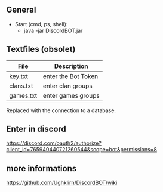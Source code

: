 ## General

* Start (cmd, ps, shell):
    * java -jar DiscordBOT.jar <Bot-Art>

## Textfiles (obsolet)

| File		 | Description		      |
| ---------- | -------------------- |
| key.txt	 | enter the Bot Token  |
| clans.txt	 | enter clan groups    |
| games.txt	 | enter games groups   |

Replaced with the connection to a database.

## Enter in discord

https://discord.com/oauth2/authorize?client_id=765940440721260544&scope=bot&permissions=8

## more informations

https://github.com/Ughklirn/DiscordBOT/wiki
